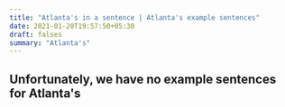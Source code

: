 ```yaml
---
title: "Atlanta's in a sentence | Atlanta's example sentences"
date: 2021-01-20T19:57:50+05:30
draft: falses
summary: "Atlanta's"
---
```

## Unfortunately, we have no example sentences for Atlanta's                 
